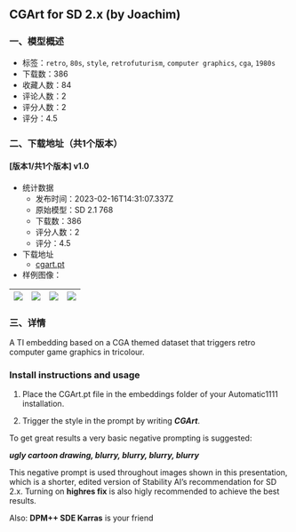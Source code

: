 ## CGArt for SD 2.x (by Joachim)
### 一、模型概述

- 标签：`retro`, `80s`, `style`, `retrofuturism`, `computer graphics`, `cga`, `1980s`
- 下载数：386
- 收藏人数：84
- 评论人数：2
- 评分人数：2
- 评分：4.5

### 二、下载地址（共1个版本）

#### [版本1/共1个版本] v1.0

- 统计数据
  - 发布时间：2023-02-16T14:31:07.337Z
  - 原始模型：SD 2.1 768
  - 下载数：386
  - 评分人数：2
  - 评分：4.5
- 下载地址
  - [cgart.pt](https://civitai.com/api/download/models/11168)
- 样例图像：

| <img src="https://image.civitai.com/xG1nkqKTMzGDvpLrqFT7WA/9cd86974-f6d2-4ea2-624e-e7a1da735600/width=450/107779.jpeg" /> | <img src="https://image.civitai.com/xG1nkqKTMzGDvpLrqFT7WA/e25fb641-f85e-4ae3-ae0c-2eb031bead00/width=450/107543.jpeg" /> | <img src="https://image.civitai.com/xG1nkqKTMzGDvpLrqFT7WA/11704221-c2c3-40ba-3c70-b6a4ab302c00/width=450/107547.jpeg" /> | <img src="https://image.civitai.com/xG1nkqKTMzGDvpLrqFT7WA/a16b876d-16a0-45da-1e72-727d0037f400/width=450/107546.jpeg" /> |
| ---- | ---- | ---- | ---- |


### 三、详情
<p>A TI embedding based on a CGA themed dataset that triggers retro computer game graphics in tricolour.</p><p></p><h3><strong>Install instructions and usage</strong></h3><ol><li><p>Place the CGArt.pt file in the embeddings folder of your Automatic1111 installation.</p></li><li><p>Trigger the style in the prompt by writing <strong><em>CGArt</em></strong>.</p></li></ol><p></p><p>To get great results a very basic negative prompting is suggested:</p><p></p><p><strong><em>ugly cartoon drawing, blurry, blurry, blurry, blurry</em></strong></p><p></p><p>This negative prompt is used throughout images shown in this presentation, which is a shorter, edited version of Stability AI’s recommendation for SD 2.x. Turning on <strong>highres fix</strong> is also higly recommended to achieve the best results.</p><p></p><p>Also: <strong>DPM++ SDE Karras</strong> is your friend</p><p></p>